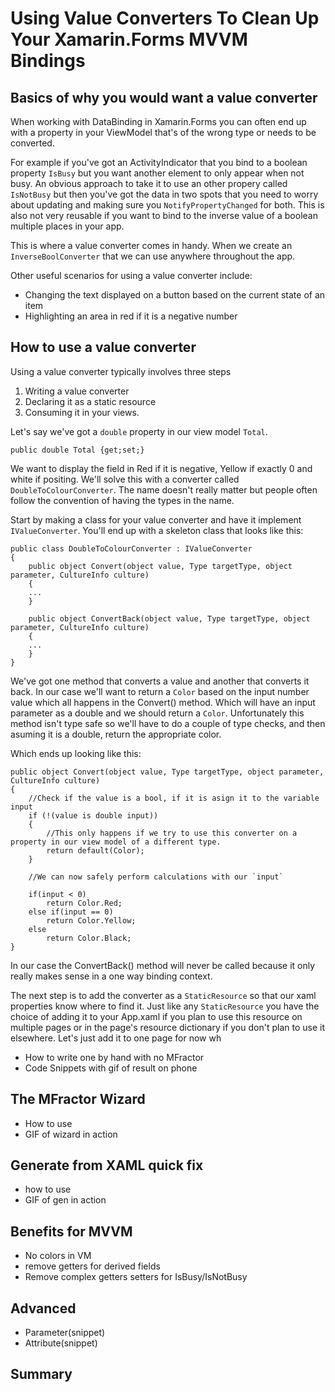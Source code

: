 # Using Value Converters To Clean Up Your Xamarin.Forms MVVM Bindings
## Basics of why you would want a value converter
When working with DataBinding in Xamarin.Forms you can often end up with a property in your ViewModel that's of the wrong type or needs to be converted. 

For example if you've got an ActivityIndicator that you bind to a boolean property `IsBusy` but you want another element to only appear when not busy. An obvious approach to take it to use an other propery called `IsNotBusy` but then you've got the data in two spots that you need to worry about updating and making sure you `NotifyPropertyChanged` for both. This is also not very reusable if you want to bind to the inverse value of a boolean multiple places in your app.

This is where a value converter comes in handy. When we create an `InverseBoolConverter` that we can use anywhere throughout the app.

Other useful scenarios for using a value converter include:
* Changing the text displayed on a button based on the current state of an item
* Highlighting an area in red if it is a negative number

 
## How to use a value converter
Using a value converter typically involves three steps
1. Writing a value converter
2. Declaring it as a static resource
3. Consuming it in your views.

Let's say we've got a `double` property in our view model `Total`.
```
public double Total {get;set;}
```

We  want to display the field in Red if it is negative, Yellow if exactly 0 and white if positing. We'll solve this with a converter called `DoubleToColourConverter`. The name doesn't really matter but people often follow the convention of having the types in the name.

Start by making a class for your value converter and have it implement `IValueConverter`. You'll end up with a skeleton class that looks like this:

```
public class DoubleToColourConverter : IValueConverter
{
    public object Convert(object value, Type targetType, object parameter, CultureInfo culture)
    {
    ...
    }

    public object ConvertBack(object value, Type targetType, object parameter, CultureInfo culture)
    {
    ...
    }
}
```

We've got one method that converts a value and another that converts it back. In our case we'll want to return a `Color` based on the input number value which all happens in the Convert() method. Which will have an input parameter as a double and we should return a `Color`. Unfortunately this method isn't type safe so we'll have to do a couple of type checks, and then asuming it is a double, return the appropriate color.

Which ends up looking like this:

```
public object Convert(object value, Type targetType, object parameter, CultureInfo culture)
{
    //Check if the value is a bool, if it is asign it to the variable input
    if (!(value is double input))
    {
        //This only happens if we try to use this converter on a property in our view model of a different type.
        return default(Color);
    }

    //We can now safely perform calculations with our `input`
    
    if(input < 0)
        return Color.Red;
    else if(input == 0)
        return Color.Yellow;
    else
        return Color.Black;
}
```

In our case the ConvertBack() method will never be called because it only really makes sense in a one way binding context.

The next step is to add the converter as a `StaticResource` so that our xaml properties know where to find it. Just like any `StaticResource` you have the choice of adding it to your App.xaml if you plan to use this resource on multiple pages or in the page's resource dictionary if you don't plan to use it elsewhere. Let's just add it to one page for now wh

 * How to write one by hand with no MFractor
 * Code Snippets with gif of result on phone
## The MFractor Wizard
 * How to use
 * GIF of wizard in action
 
## Generate from XAML quick fix
 * how to use
 * GIF of gen in action
 
## Benefits for MVVM 
 * No colors in VM
 * remove getters for derived fields
 * Remove complex getters setters for IsBusy/IsNotBusy
 
## Advanced
 * Parameter(snippet)
 * Attribute(snippet)
## Summary
